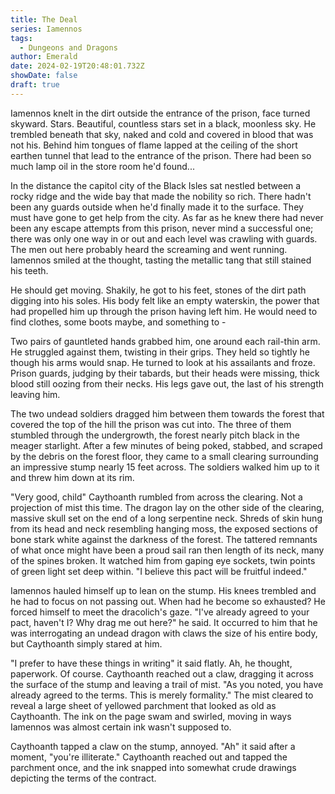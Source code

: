 ```yaml
---
title: The Deal
series: Iamennos
tags:
  - Dungeons and Dragons
author: Emerald
date: 2024-02-19T20:48:01.732Z
showDate: false
draft: true
---
```


Iamennos knelt in the dirt outside the entrance of the prison, face turned skyward. Stars. Beautiful, countless stars set in a black, moonless sky. He trembled beneath that sky, naked and cold and covered in blood that was not his. Behind him tongues of flame lapped at the ceiling of the short earthen tunnel that lead to the entrance of the prison. There had been so much lamp oil in the store room he'd found...

In the distance the capitol city of the Black Isles sat nestled between a rocky ridge and the wide bay that made the nobility so rich. There hadn't been any guards outside when he'd finally made it to the surface. They must have gone to get help from the city. As far as he knew there had never been any escape attempts from this prison, never mind a successful one; there was only one way in or out and each level was crawling with guards. The men out here probably heard the screaming and went running. Iamennos smiled at the thought, tasting the metallic tang that still stained his teeth.

He should get moving. Shakily, he got to his feet, stones of the dirt path digging into his soles. His body felt like an empty waterskin, the power that had propelled him up through the prison having left him. He would need to find clothes, some boots maybe, and something to -

Two pairs of gauntleted hands grabbed him, one around each rail-thin arm. He struggled against them, twisting in their grips. They held so tightly he though his arms would snap. He turned to look at his assailants and froze. Prison guards, judging by their tabards, but their heads were missing, thick blood still oozing from their necks. His legs gave out, the last of his strength leaving him.

The two undead soldiers dragged him between them towards the forest that covered the top of the hill the prison was cut into. The three of them stumbled through the undergrowth, the forest nearly pitch black in the meager starlight. After a few minutes of being poked, stabbed, and scraped by the debris on the forest floor, they came to a small clearing surrounding an impressive stump nearly 15 feet across. The soldiers walked him up to it and threw him down at its rim.

"Very good, child" Caythoanth rumbled from across the clearing. Not a projection of mist this time. The dragon lay on the other side of the clearing, massive skull set on the end of a long serpentine neck. Shreds of skin hung from its head and neck resembling hanging moss, the exposed sections of bone stark white against the darkness of the forest. The tattered remnants of what once might have been a proud sail ran then length of its neck, many of the spines broken. It watched him from gaping eye sockets, twin points of green light set deep within. "I believe this pact will be fruitful indeed."

Iamennos hauled himself up to lean on the stump. His knees trembled and he had to focus on not passing out. When had he become so exhausted? He forced himself to meet the dracolich's gaze. "I've already agreed to your pact, haven't I? Why drag me out here?" he said. It occurred to him that he was interrogating an undead dragon with claws the size of his entire body, but Caythoanth simply stared at him.

"I prefer to have these things in writing" it said flatly. Ah, he thought, paperwork. Of course. Caythoanth reached out a claw, dragging it across the surface of the stump and leaving a trail of mist. "As you noted, you have already agreed to the terms. This is merely formality." The mist cleared to reveal a large sheet of yellowed parchment that looked as old as Caythoanth. The ink on the page swam and swirled, moving in ways Iamennos was almost certain ink wasn't supposed to.

Caythoanth tapped a claw on the stump, annoyed. "Ah" it said after a moment, "you're illiterate." Caythoanth reached out and tapped the parchment once, and the ink snapped into somewhat crude drawings depicting the terms of the contract.
